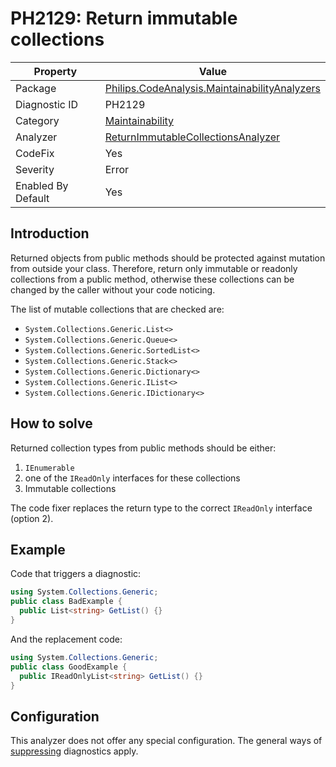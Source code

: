 # PH2129: Return immutable collections

| Property | Value  |
|--|--|
| Package | [Philips.CodeAnalysis.MaintainabilityAnalyzers](https://www.nuget.org/packages/Philips.CodeAnalysis.MaintainabilityAnalyzers) |
| Diagnostic ID | PH2129 |
| Category  | [Maintainability](../Maintainability.md) |
| Analyzer | [ReturnImmutableCollectionsAnalyzer](https://github.com/philips-software/roslyn-analyzers/blob/master/Philips.CodeAnalysis.MaintainabilityAnalyzers/Maintainability/ReturnImmutableCollectionsAnalyzer.cs)
| CodeFix  | Yes |
| Severity | Error |
| Enabled By Default | Yes |

## Introduction

Returned objects from public methods should be protected against mutation from outside your class. Therefore, return only immutable or readonly collections from a public method, otherwise these collections can be changed by the caller without your code noticing.

The list of mutable collections that are checked are:
* `System.Collections.Generic.List<>`
* `System.Collections.Generic.Queue<>`
* `System.Collections.Generic.SortedList<>`
* `System.Collections.Generic.Stack<>`
* `System.Collections.Generic.Dictionary<>`
* `System.Collections.Generic.IList<>`
* `System.Collections.Generic.IDictionary<>`

## How to solve

Returned collection types from public methods should be either:
1. `IEnumerable`
2. one of the `IReadOnly` interfaces for these collections
3. Immutable collections

The code fixer replaces the return type to the correct `IReadOnly` interface (option 2).

## Example

Code that triggers a diagnostic:
``` cs
using System.Collections.Generic;
public class BadExample {
  public List<string> GetList() {}
}
```

And the replacement code:
``` cs
using System.Collections.Generic;
public class GoodExample {
  public IReadOnlyList<string> GetList() {}
}
```

## Configuration

This analyzer does not offer any special configuration. The general ways of [suppressing](https://learn.microsoft.com/en-us/dotnet/fundamentals/code-analysis/suppress-warnings) diagnostics apply.
